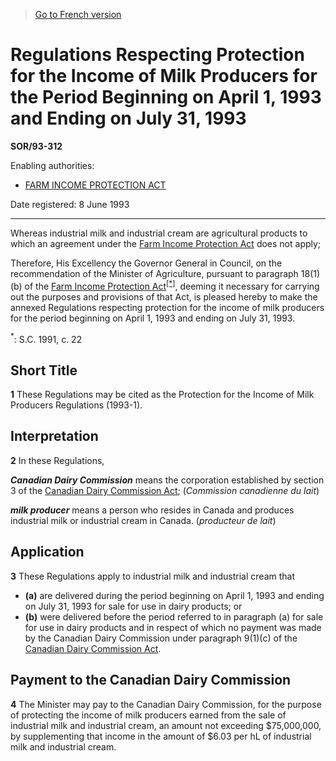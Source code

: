 > [Go to French version](/fr/Règlements/Décrets,%20ordonnances%20et%20règlements%20statutaires/93/312.md)

# Regulations Respecting Protection for the Income of Milk Producers for the Period Beginning on April 1, 1993 and Ending on July 31, 1993

**SOR/93-312**

Enabling authorities: 
- [FARM INCOME PROTECTION ACT](/en/Acts/Statutes%20of%20Canada/1991/c.%2022.md)

Date registered: 8 June 1993

----------

Whereas industrial milk and industrial cream are agricultural products to which an agreement under the [Farm Income Protection Act](/en/Acts/Statutes%20of%20Canada/1991/c.%2022.md) does not apply;

Therefore, His Excellency the Governor General in Council, on the recommendation of the Minister of Agriculture, pursuant to paragraph 18(1)(b) of the [Farm Income Protection Act](/en/Acts/Statutes%20of%20Canada/1991/c.%2022.md)<sup><a href='#fn_SOR-93-312_e_hq_6258'>[*]</a></sup>, deeming it necessary for carrying out the purposes and provisions of that Act, is pleased hereby to make the annexed Regulations respecting protection for the income of milk producers for the period beginning on April 1, 1993 and ending on July 31, 1993.

<a name='fn_SOR-93-312_e_hq_6258'><sup>*</sup></a>: S.C. 1991, c. 22<br />




## Short Title


**1** These Regulations may be cited as the Protection for the Income of Milk Producers Regulations (1993-1).




## Interpretation


**2** In these Regulations,

***Canadian Dairy Commission*** means the corporation established by section 3 of the [Canadian Dairy Commission Act](/en/Acts/Revised%20Statutes%20of%20Canada/C/C-15.md); (*Commission canadienne du lait*)

***milk producer*** means a person who resides in Canada and produces industrial milk or industrial cream in Canada. (*producteur de lait*)




## Application


**3** These Regulations apply to industrial milk and industrial cream that
- **(a)** are delivered during the period beginning on April 1, 1993 and ending on July 31, 1993 for sale for use in dairy products; or
- **(b)** were delivered before the period referred to in paragraph (a) for sale for use in dairy products and in respect of which no payment was made by the Canadian Dairy Commission under paragraph 9(1)(c) of the [Canadian Dairy Commission Act](/en/Acts/Revised%20Statutes%20of%20Canada/C/C-15.md).




## Payment to the Canadian Dairy Commission


**4** The Minister may pay to the Canadian Dairy Commission, for the purpose of protecting the income of milk producers earned from the sale of industrial milk and industrial cream, an amount not exceeding $75,000,000, by supplementing that income in the amount of $6.03 per hL of industrial milk and industrial cream.


